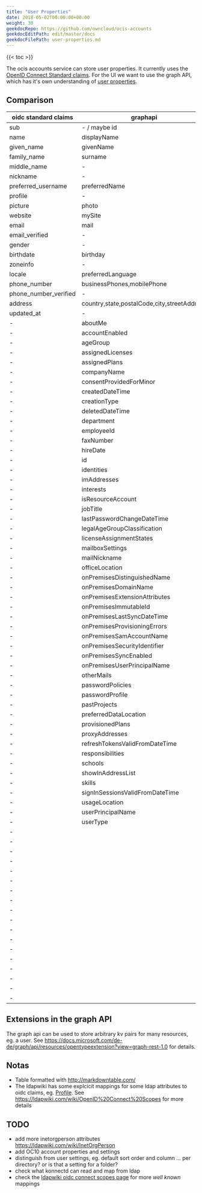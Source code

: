 ```yaml
---
title: "User Properties"
date: 2018-05-02T00:00:00+00:00
weight: 30
geekdocRepo: https://github.com/owncloud/ocis-accounts
geekdocEditPath: edit/master/docs
geekdocFilePath: user-properties.md
---
```


{{< toc >}}

The ocis accounts service can store user properties. It currently uses the [OpenID Connect Standard claims](https://openid.net/specs/openid-connect-core-1_0.html#StandardClaims).
For the UI we want to use the graph API, which has it's own understanding of [user properties](https://docs.microsoft.com/de-de/graph/api/resources/user?view=graph-rest-1.0#properties).

## Comparison

| oidc standard claims  | graphapi                                    | ldap posixaccount | ldap inetorgperson   | oc10 |
|-----------------------|---------------------------------------------|-------------------|----------------------|------|
| sub                   | - / maybe id                                |                   |                      |      |
| name                  | displayName                                 |                   | displayName          |      |
| given_name            | givenName                                   |                   | givenName            |      |
| family_name           | surname                                     |                   |                      |      |
| middle_name           | -                                           |                   |                      |      |
| nickname              | -                                           |                   |                      |      |
| preferred_username    | preferredName                               |                   |                      |      |
| profile               | -                                           |                   | Profile              |      |
| picture               | photo                                       |                   | jpegPhoto,ldapPhoto? |      |
| website               | mySite                                      |                   |                      |      |
| email                 | mail                                        |                   | mail                 |      |
| email_verified        | -                                           |                   |                      |      |
| gender                | -                                           |                   |                      |      |
| birthdate             | birthday                                    |                   |                      |      |
| zoneinfo              | -                                           |                   | Timezone             |      |
| locale                | preferredLanguage                           |                   | preferredLanguage    |      |
| phone_number          | businessPhones,mobilePhone                  |                   | homePhone,mobile     |      |
| phone_number_verified | -                                           |                   |                      |      |
| address               | country,state,postalCode,city,streetAddress |                   |                      |      |
| updated_at            | -                                           |                   |                      |      |
| -                     | aboutMe                                     | description       |                      |      |
| -                     | accountEnabled                              |                   | loginDisabled        |      |
| -                     | ageGroup                                    |                   |                      |      |
| -                     | assignedLicenses                            |                   |                      |      |
| -                     | assignedPlans                               |                   |                      |      |
| -                     | companyName                                 |                   |                      |      |
| -                     | consentProvidedForMinor                     |                   |                      |      |
| -                     | createdDateTime                             |                   |                      |      |
| -                     | creationType                                |                   |                      |      |
| -                     | deletedDateTime                             |                   |                      |      |
| -                     | department                                  |                   |                      |      |
| -                     | employeeId                                  |                   | employeeNumber       |      |
| -                     | faxNumber                                   |                   |                      |      |
| -                     | hireDate                                    |                   |                      |      |
| -                     | id                                          |                   |                      |      |
| -                     | identities                                  |                   |                      |      |
| -                     | imAddresses                                 |                   |                      |      |
| -                     | interests                                   |                   |                      |      |
| -                     | isResourceAccount                           |                   |                      |      |
| -                     | jobTitle                                    |                   |                      |      |
| -                     | lastPasswordChangeDateTime                  |                   |                      |      |
| -                     | legalAgeGroupClassification                 |                   |                      |      |
| -                     | licenseAssignmentStates                     |                   |                      |      |
| -                     | mailboxSettings                             |                   |                      |      |
| -                     | mailNickname                                |                   |                      |      |
| -                     | officeLocation                              |                   |                      |      |
| -                     | onPremisesDistinguishedName                 |                   |                      |      |
| -                     | onPremisesDomainName                        |                   |                      |      |
| -                     | onPremisesExtensionAttributes               |                   |                      |      |
| -                     | onPremisesImmutableId                       |                   |                      |      |
| -                     | onPremisesLastSyncDateTime                  |                   |                      |      |
| -                     | onPremisesProvisioningErrors                |                   |                      |      |
| -                     | onPremisesSamAccountName                    |                   |                      |      |
| -                     | onPremisesSecurityIdentifier                |                   |                      |      |
| -                     | onPremisesSyncEnabled                       |                   |                      |      |
| -                     | onPremisesUserPrincipalName                 |                   |                      |      |
| -                     | otherMails                                  |                   |                      |      |
| -                     | passwordPolicies                            |                   |                      |      |
| -                     | passwordProfile                             |                   |                      |      |
| -                     | pastProjects                                |                   |                      |      |
| -                     | preferredDataLocation                       |                   |                      |      |
| -                     | provisionedPlans                            |                   |                      |      |
| -                     | proxyAddresses                              |                   |                      |      |
| -                     | refreshTokensValidFromDateTime              |                   |                      |      |
| -                     | responsibilities                            |                   |                      |      |
| -                     | schools                                     |                   |                      |      |
| -                     | showInAddressList                           |                   |                      |      |
| -                     | skills                                      |                   |                      |      |
| -                     | signInSessionsValidFromDateTime             |                   |                      |      |
| -                     | usageLocation                               |                   |                      |      |
| -                     | userPrincipalName                           |                   |                      |      |
| -                     | userType                                    |                   |                      |      |
| -                     |                                             | uid               | uid                  |      |
| -                     |                                             | cn                |                      |      |
| -                     |                                             | uidNumber         |                      |      |
| -                     |                                             | gidNumber         |                      |      |
| -                     |                                             | unixHomeDirectory |                      |      |
| -                     |                                             | homeDirectory     |                      |      |
| -                     |                                             | userPassword      |                      |      |
| -                     |                                             | unixUserPassword  |                      |      |
| -                     |                                             | loginShell        |                      |      |
| -                     |                                             | gecos             |                      |      |
| -                     |                                             |                   |                      |      |
| -                     |                                             |                   |                      |      |
| -                     |                                             |                   |                      |      |
| -                     |                                             |                   |                      |      |
| -                     |                                             |                   |                      |      |
| -                     |                                             |                   |                      |      |
| -                     |                                             |                   |                      |      |
| -                     |                                             |                   |                      |      |



## Extensions in the graph API
The graph api can be used to store arbitrary kv pairs for many resources, eg. a user.
See https://docs.microsoft.com/de-de/graph/api/resources/opentypeextension?view=graph-rest-1.0 for details.

## Notas
- Table formatted with http://markdowntable.com/
- The ldapwiki has some explcicit mappings for some ldap attributes to oidc claims, eg. [Profile](https://ldapwiki.com/wiki/Profile#section-Profile-OpenIDConnectScopes). See https://ldapwiki.com/wiki/OpenID%20Connect%20Scopes for more details

## TODO
- add more inetorgperson attributes https://ldapwiki.com/wiki/InetOrgPerson
- add OC10 account properties and settings
- distinguish from user settings, eg. default sort order and column ... per directory? or is that a setting for a folder?
- check what konnectd can read and map from ldap
- check the [ldapwiki oidc connect scopes page](https://ldapwiki.com/wiki/OpenID%20Connect%20Scopes) for more *well known* mappings